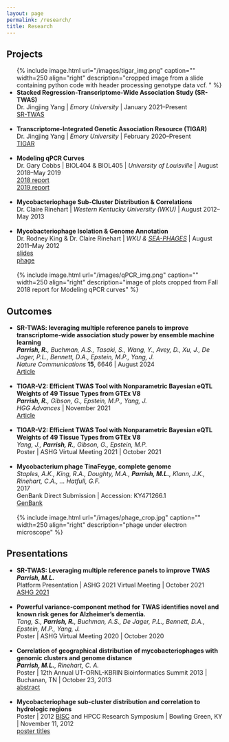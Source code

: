 ```yaml
---
layout: page
permalink: /research/
title: Research
---
```



<h2>Projects</h2>
<ul>
	{% include image.html url="/images/tigar_img.png" caption="" width=250 align="right" description="cropped image from a slide containing python code with header processing genotype data vcf. " %}
	<li>
		<b>Stacked Regression-Transcriptome-Wide Association Study (SR-TWAS)</b><br>
		 Dr. Jingjing Yang | <i>Emory University</i> | January 2021–Present <br>
		<a href="https://github.com/yanglab-emory/SR-TWAS"><div class="color-button">SR-TWAS</div></a>
	</li><br>
	<li>
		<b>Transcriptome-Integrated Genetic Association Resource (TIGAR)</b><br>
		 Dr. Jingjing Yang | <i>Emory University</i> | February 2020–Present <br>
		<a href="https://github.com/yanglab-emory/TIGAR"><div class="color-button">TIGAR</div></a>
	</li><br>
	<li>
		<b><target><a id="ModelingqPCRCurves" rel="noreferrer noopener">Modeling qPCR Curves</a></target></b><br>
		Dr. Gary Cobbs | BIOL404 & BIOL405 | <i>University of Louisville</i> | August 2018–May 2019<br>
<a href="https://rndparr.github.io/website/docs/ModqPCR_F18.pdf"><div class="color-button">2018 report</div></a>
<a href="https://rndparr.github.io/website/docs/ModqPCR_S19.pdf"><div class="color-button">2019 report</div></a>
	</li><br>
	<li>
		<b>Mycobacteriophage Sub-Cluster Distribution & Correlations</b><br>
		 Dr. Claire Rinehart | <i>Western Kentucky University (WKU)</i> | August 2012–May 2013 <br>
	</li><br>
	<li>
		<b>Mycobacteriophage Isolation & Genome Annotation</b><br>
		Dr. Rodney King & Dr. Claire Rinehart | <i>WKU & <a href="https://seaphages.org/institution/WEKU/">SEA-PHAGES</a></i> | August 2011–May 2012<br>
		<a href="https://rndparr.github.io/website/docs/Pseudonym.pdf"><div class="color-button">slides</div></a><a href="https://phagesdb.org/phages/Pseudonym/"><div class="color-button">phage</div></a>
	</li><br>
	{% include image.html url="/images/qPCR_img.png" caption="" width=250 align="right" description="image of plots cropped from Fall 2018 report for Modeling qPCR curves" %}
</ul>

<h2>Outcomes</h2>
<ul>
	<li>
		<b>SR-TWAS: leveraging multiple reference panels to improve transcriptome-wide association study power by ensemble machine learning</b><br>
		<i><b>Parrish, R.</b>, Buchman, A.S., Tasaki, S., Wang, Y., Avey, D., Xu, J., De Jager, P.L., Bennett, D.A., Epstein, M.P., Yang, J.</i><br>
		<i>Nature Communications</i> <b>15</b>, 6646 | August 2024<br>
		<a href="https://doi.org/10.1038/s41467-024-50983-w"><div class="color-button">Article</div></a>
	</li><br>	
	<li>
		<b>TIGAR-V2: Efficient TWAS Tool with Nonparametric Bayesian eQTL Weights of 49 Tissue Types from GTEx V8</b><br>
		<i><b>Parrish, R.</b>,  Gibson, G., Epstein, M.P., Yang, J.</i><br>
		<i>HGG Advances</i> | November 2021<br>
		<a href="https://doi.org/10.1016/j.xhgg.2021.100068"><div class="color-button">Article</div></a>
	</li><br>
	<li>
		<b>TIGAR-V2: Efficient TWAS Tool with Nonparametric Bayesian eQTL Weights of 49 Tissue Types from GTEx V8</b><br>
		<i>Yang, J., <b>Parrish, R.</b>,  Gibson, G., Epstein, M.P.</i><br>
		Poster | ASHG Virtual Meeting 2021 | October 2021<br>
	</li><br>	
	<li>
		<b>Mycobacterium phage TinaFeyge, complete genome</b><br>
		<i>Staples, A.K., King, R.A., Doughty, M.A., <b>Parrish, M.L.</b>, Klann, J.K., Rinehart, C.A., ... Hatfull, G.F.</i><br>
		2017<br>
		GenBank Direct Submission | Accession: KY471266.1<br>
		<a href="http://www.ncbi.nlm.nih.gov/nuccore/KY471266.1."><div class="color-button">GenBank</div></a>
	</li><br>
	{% include image.html url="/images/phage_crop.jpg" caption="" width=250 align="right" description="phage under electron microscope" %}
</ul>


<h2>Presentations</h2>
<ul>
	<li>
		<b>SR-TWAS: Leveraging multiple reference panels to improve TWAS</b><br>
		<i><b>Parrish, M.L.</b></i><br>
		Platform Presentation | ASHG 2021 Virtual Meeting | October 2021 <br>
		<a href="https://www.ashg.org/meetings/2021meeting/"><div class="color-button">ASHG 2021</div></a>
	</li><br>
	<li>
		<b>Powerful variance-component method for TWAS identifies novel and known risk genes for Alzheimer’s dementia.</b><br>
		<i>Tang, S., <b>Parrish, R.</b>, Buchman, A.S., De Jager, P.L., Bennett, D.A., Epstein, M.P., Yang, J.</i><br>
		Poster | ASHG Virtual Meeting 2020 | October 2020<br>
	</li><br>		
	<li>
		<b>Correlation of geographical distribution of mycobacteriophages with genomic clusters and genome distance</b><br>
		<i><b>Parrish, M.L.</b>, Rinehart, C. A.</i><br>
		Poster | 12th Annual UT-ORNL-KBRIN Bioinformatics Summit 2013 | Buchanan, TN | October 23, 2013<br>
		<a href="https://doi.org/10.1186/1471-2105-14-S17-A8"><div class="color-button">abstract</div></a>
	</li><br>
	<li>
		<b>Mycobacteriophage sub-cluster distribution and correlation to hydrologic regions</b><br>
		Poster | 2012 <a href="https://www.wku.edu/bioinformatics/">BISC</a> and HPCC Research Symposium | Bowling Green, KY | November 11, 2012<br>
		<a href="https://www.wku.edu/bioinformatics/poster_titles_for_2012_bisc_and_hpcc_research_symposium.pdf"><div class="color-button">poster titles</div></a>
	</li><br>
</ul>
